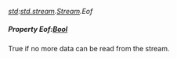 _[std](../../modules/std/std-module.md):[std.stream](../../modules/std/std-stream.md).[Stream](../../modules/std/std-stream-stream.md).Eof_
##### Property Eof:[Bool](../../modules/wonkey/wonkey-types-bool.md)
True if no more data can be read from the stream.
